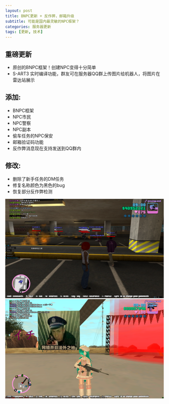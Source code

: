 ```yaml
---
layout: post
title: BNPC更新 + 反作弊，邮箱升级
subtitle: 可能是国内最灵敏的NPC框架？
categories: 服务器更新
tags: [更新, 技术]
---
```


## 重磅更新
 * 原创的BNPC框架！创建NPC变得十分简单
 * S-ART3 实时编译功能，群友可在服务器QQ群上传图片给机器人，将图片在雷达站展示

## 添加:
 * BNPC框架
 * NPC市民
 * NPC警察
 * NPC副本
 * 偷车任务的NPC保安
 * 邮箱验证码功能
 * 反作弊消息现在支持发送到QQ群内

## 修改:
 * 删除了新手任务的DM任务
 * 修复名称颜色为黑色的bug
 * 恢复部分反作弊检测

![](/assets/images/screenshots/sa-mp-162.png)
![](/assets/images/screenshots/sa-mp-201.png)

